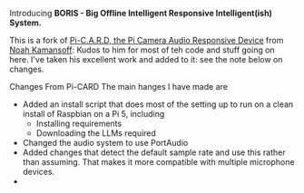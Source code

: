 Introducing **BORIS - Big Offline Intelligent Responsive Intelligent(ish) System.**



This is a fork of [Pi-C.A.R.D, the Pi Camera Audio Responsive Device]([url](https://github.com/nkasmanoff/pi-card)) from [Noah Kamansoff]([url](https://github.com/nkasmanoff)): Kudos to him for most of teh code and stuff going on here. I've taken his excellent work and added to it: see the note below on changes. 





Changes From Pi-CARD
The main hanges I have made are

- Added an install script that does most of the setting up to run on a clean install of Raspbian on a Pi 5, including
  - Installing requirements
  - Downloading the LLMs required
- Changed the audio system to use PortAudio
- Added changes that detect the default sample rate and use this rather than assuming. That makes it more compatible with multiple microphone devices.
- 



